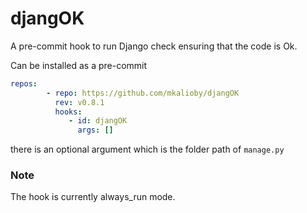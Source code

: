 # djangOK
A pre-commit hook to run Django check ensuring that the code is Ok.

Can be installed as a pre-commit

```yaml
repos:
        - repo: https://github.com/mkalioby/djangOK
          rev: v0.8.1
          hooks:
             - id: djangOK
               args: []
```

there is an optional argument which is the folder path of `manage.py`

### Note
The hook is currently always_run mode.
